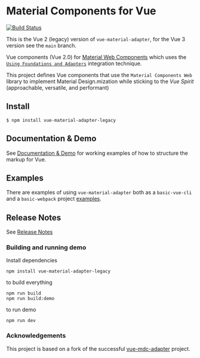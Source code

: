 # Material Components for Vue

[![Build Status](https://travis-ci.com/pgbross/vue-material-adapter.svg?branch=master)](https://travis-ci.com/pgbross/vue-material-adapter)

This is the Vue 2 (legacy) version of `vue-material-adapter`, for the Vue 3 version see the `main` branch.

Vue components (Vue 2.0) for [Material Web Components](https://material.io/components/web/) which uses the
[`Using Foundations and Adapters`](https://github.com/material-components/material-components-web/blob/master/docs/integrating-into-frameworks.md#the-advanced-approach-using-foundations-and-adapters) integration technique.

This project defines Vue components that use the `Material Components Web` library to implement Material Design.mization while sticking to the _Vue Spirit_ (approachable, versatile, and performant)

## Install

```
$ npm install vue-material-adapter-legacy
```

## Documentation & Demo

See [Documentation & Demo](https://pgbross.github.io/vue-material-adapter/tree/legacy) for working examples of how to structure the markup for Vue.

## Examples

There are examples of using `vue-material-adapter` both as a `basic-vue-cli` and a `basic-webpack` project [examples](https://github.com/pgbross/vue-material-adapter/tree/legacy/examples).

## Release Notes

See [Release Notes](https://github.com/pgbross/vue-material-adapter/tree/legacy/release-notes.md)

### Building and running demo

Install dependencies

```
npm install vue-material-adapter-legacy
```

to build everything

```
npm run build
npm run build:demo
```

to run demo

```
npm run dev
```

### Acknowledgements

This project is based on a fork of the successful [vue-mdc-adapter](https://stasson.github.io/vue-mdc-adapter) project.
